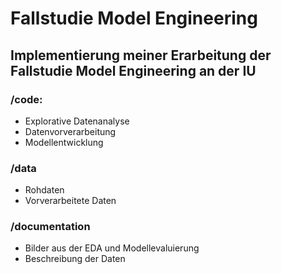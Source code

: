 # Fallstudie Model Engineering

## Implementierung meiner Erarbeitung der Fallstudie Model Engineering an der IU

### /code:
 - Explorative Datenanalyse
 - Datenvorverarbeitung
 - Modellentwicklung

### /data
- Rohdaten
- Vorverarbeitete Daten

### /documentation
- Bilder aus der EDA und Modellevaluierung
- Beschreibung der Daten
